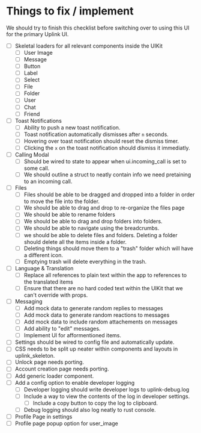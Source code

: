 # Things to fix / implement

We should try to finish this checklist before switching over to using this UI for the primary Uplink UI.

- [ ] Skeletal loaders for all relevant components inside the UIKit
  - [ ] User Image
  - [ ] Message
  - [ ] Button
  - [ ] Label
  - [ ] Select
  - [ ] File
  - [ ] Folder
  - [ ] User
  - [ ] Chat
  - [ ] Friend
- [ ] Toast Notifications
  - [ ] Ability to push a new toast notification.
  - [ ] Toast notification automatically dismisses after `n` seconds.
  - [ ] Hovering over toast notification should reset the dismiss timer.
  - [ ] Clicking the `x` on the toast notification should dismiss it immediatly.
- [ ] Calling Modal
  - [ ] Should be wired to state to appear when ui.incoming_call is set to some call.
  - [ ] We should outline a struct to neatly contain info we need pretaining to an incoming call.
- [ ] Files
  - [ ] Files should be able to be dragged and dropped into a folder in order to move the file into the folder.
  - [ ] We should be able to drag and drop to re-organize the files page
  - [ ] We should be able to rename folders
  - [ ] We should be able to drag and drop folders into folders.
  - [ ] We should be able to navigate using the breadcrumbs.
  - [ ] we should be able to delete files and folders. Deleting a folder should delete all the items inside a folder.
  - [ ] Deleting things should move them to a "trash" folder which will have a different icon. 
  - [ ] Emptying trash will delete everything in the trash.
- [ ] Language & Translation
  - [ ] Replace all references to plain text within the app to references to the translated items
  - [ ] Ensure that there are no hard coded text within the UIKit that we can't override with props. 
- [ ] Messaging
  - [ ] Add mock data to generate random replies to messages
  - [ ] Add mock data to generate random reactions to messages 
  - [ ] Add mock data to include random attachements on messages
  - [ ] Add ability to "edit" messages.
  - [ ] Implement UI for afformentioned items.
- [ ] Settings should be wired to config file and automatically update.
- [ ] CSS needs to be split up neater within components and layouts in uplink_skeleton.
- [ ] Unlock page needs porting.
- [ ] Account creation page needs porting.
- [ ] Add generic loader component.
- [ ] Add a config option to enable developer logging
  - [ ] Developer logging should write developer logs to uplink-debug.log
  - [ ] Include a way to view the contents of the log in developer settings.
    - [ ] Include a copy button to copy the log to clipboard.
  - [ ] Debug logging should also log neatly to rust console.
- [ ] Profile Page in settings
- [ ] Profile page popup option for user_image 